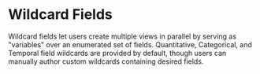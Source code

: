 # Wildcard Fields

Wildcard fields let users create multiple views in parallel by serving as "variables" over an enumerated set of fields. Quantitative, Categorical, and Temporal field wildcards are provided by default, though users can manually author custom wildcards containing desired fields.

